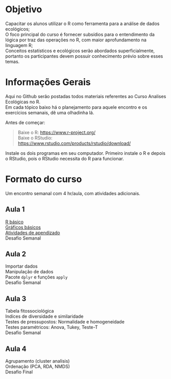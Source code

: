 # Objetivo 

Capacitar os alunos utilizar o R como ferramenta para a análise de dados ecológicos;  
O foco principal do curso é fornecer subsídios para o entendimento da lógica por traz das operações no R, com maior aprofundamento na linguagem R;  
Conceitos estatísticos e ecológicos serão abordados superficialmente, portanto os participantes devem possuir conhecimento prévio sobre esses temas.  

# Informações Gerais

Aqui no Github serão postadas todos materiais referentes ao Curso Analises Ecológicas no R.   
Em cada tópico baixo há o planejamento para aquele encontro e os exercícios semanais, dê uma olhadinha lá.  

Antes de começar:  

> Baixe o R: https://www.r-project.org/  
Baixe o RStudio: https://www.rstudio.com/products/rstudio/download/

Instale os dois programas em seu computador. Primeiro instale o R e depois o RStudio, pois o RStudio necessita do R para funcionar.

# Formato do curso

Um encontro semanal com 4 hr/aula, com atividades adicionais.

## Aula 1

[R básico](https://github.com/avrodrigues/avrodrigues.github.io/blob/master/Aula%201/R%20b%C3%A1sico.pdf)  
[Gráficos básicos](https://github.com/avrodrigues/avrodrigues.github.io/blob/master/Aula%201/Gr%C3%A1ficosMarkdown.md)  
[Atividades de apendizado](https://github.com/avrodrigues/avrodrigues.github.io/blob/master/Aula%201/Atividade_de_aprendizado.md)  
Desafio Semanal  

## Aula 2 

Importar dados  
Manipulação de dados  
Pacote `dplyr` e funções `apply`  
Desafio Semanal  

## Aula 3

Tabela fitossociológica  
Indíces de diversidade e similaridade  
Testes de pressupostos: Normalidade e homogeneidade  
Testes paramétricos: Anova, Tukey, Teste-T  
Desafio Semanal  

## Aula 4

Agrupamento (cluster analisis)  
Ordenação (PCA, RDA, NMDS)  
Desafio Final  






